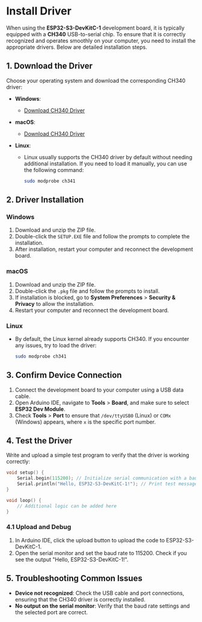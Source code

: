 # Install Driver
When using the **ESP32-S3-DevKitC-1** development board, it is typically equipped with a **CH340** USB-to-serial chip. To ensure that it is correctly recognized and operates smoothly on your computer, you need to install the appropriate drivers. Below are detailed installation steps.

## 1. Download the Driver

Choose your operating system and download the corresponding CH340 driver:

- **Windows**:
  - [Download CH340 Driver](https://www.wch.cn/downloads/CH341SER_ZIP.html)

- **macOS**:
  - [Download CH340 Driver](http://www.wch.cn/downloads/CH340_Mac_V1.0.zip)

- **Linux**:
  - Linux usually supports the CH340 driver by default without needing additional installation. If you need to load it manually, you can use the following command:
    ```bash
    sudo modprobe ch341
    ```

## 2. Driver Installation

### Windows
1. Download and unzip the ZIP file.
2. Double-click the `SETUP.EXE` file and follow the prompts to complete the installation.
3. After installation, restart your computer and reconnect the development board.

### macOS
1. Download and unzip the ZIP file.
2. Double-click the `.pkg` file and follow the prompts to install.
3. If installation is blocked, go to **System Preferences** > **Security & Privacy** to allow the installation.
4. Restart your computer and reconnect the development board.

### Linux
- By default, the Linux kernel already supports CH340. If you encounter any issues, try to load the driver:
   ```bash
   sudo modprobe ch341
   ```

## 3. Confirm Device Connection

1. Connect the development board to your computer using a USB data cable.
2. Open Arduino IDE, navigate to **Tools** > **Board**, and make sure to select **ESP32 Dev Module**.
3. Check **Tools** > **Port** to ensure that `/dev/ttyUSB0` (Linux) or `COMx` (Windows) appears, where `x` is the specific port number.

## 4. Test the Driver

Write and upload a simple test program to verify that the driver is working correctly:

```cpp
void setup() {
    Serial.begin(115200); // Initialize serial communication with a baud rate of 115200
    Serial.println("Hello, ESP32-S3-DevKitC-1!"); // Print test message
}

void loop() {
    // Additional logic can be added here
}
```

### 4.1 Upload and Debug

1. In Arduino IDE, click the upload button to upload the code to ESP32-S3-DevKitC-1.
2. Open the serial monitor and set the baud rate to 115200. Check if you see the output "Hello, ESP32-S3-DevKitC-1!".

## 5. Troubleshooting Common Issues

- **Device not recognized**: Check the USB cable and port connections, ensuring that the CH340 driver is correctly installed.
- **No output on the serial monitor**: Verify that the baud rate settings and the selected port are correct.

